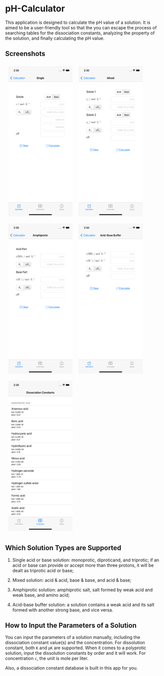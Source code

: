 # pH-Calculator

This application is designed to calculate the pH value of a solution. It is aimed to be a user-friendly tool so that the
you can escape the process of searching tables for the dissociation constants, analyzing the property of the solution,
and finally calculating the pH value.

## Screenshots

<div style="float:left;border:solid 1px 000;margin:10px;">
    <img src="https://github.com/mizu-bai/pH-Calculator/raw/master/README.assets/Simulator%20Screen%20Shot%20-%20iPhone%2011%20-%202021-03-30%20at%2014.30.07.png" alt="Single Solution Screenshot" title="Single Solution"  width="207" height="484">
</div>

<div style="float:left;border:solid 1px 000;margin:10px;">
    <img src="https://github.com/mizu-bai/pH-Calculator/raw/master/README.assets/Simulator%20Screen%20Shot%20-%20iPhone%2011%20-%202021-03-30%20at%2014.30.09.png" alt="Mixed Solution Screenshot" title="Mixed Solution" width="207" height="484">
</div>

<div style="float:left;border:solid 1px 000;margin:10px;">
    <img src="https://github.com/mizu-bai/pH-Calculator/raw/master/README.assets/Simulator%20Screen%20Shot%20-%20iPhone%2011%20-%202021-03-30%20at%2014.30.12.png" alt="Armphiprotic Solution Screenshot" title="Armphiprotic Solution" width="207" height="484">
</div>

<div style="float:left;border:solid 1px 000;margin:10px;">
    <img src="https://github.com/mizu-bai/pH-Calculator/raw/master/README.assets/Simulator%20Screen%20Shot%20-%20iPhone%2011%20-%202021-03-30%20at%2014.30.16.png" alt="Acid-Base Buffer Solution Screenshot" title="Acid-Base Buffer Solution" width="207" height="484">
</div>

<div style="float:left;border:solid 1px 000;margin:10px;">
    <img src="https://github.com/mizu-bai/pH-Calculator/raw/master/README.assets/Simulator%20Screen%20Shot%20-%20iPhone%2011%20-%202021-03-30%20at%2014.30.20.png" alt="Dissociation Constant" width="207" height="484">
</div>

<div style="float:none;clear:both;">
    <!--Blank-->
</div>

## Which Solution Types are Supported

1. Single acid or base solution: monoprotic, diproticand, and triprotic; if an acid or base can provide or accept more
   than three protons, it will be dealt as triprotic acid or base;

2. Mixed solution: acid & acid, base & base, and acid & base;

3. Amphiprotic solution: amphiprotic salt, salt formed by weak acid and weak base, and amino acid;

4. Acid-base buffer solution: a solution contains a weak acid and its salt formed with another strong base, and vice
   versa.

## How to Input the Parameters of a Solution

You can input the parameters of a solution manually, including the dissociation constant value(s) and the concentration.
For dissolution constant, both `K` and `pK` are supported. When it comes to a polyprotic solution, input the dissolution
constants by order and it will work. For concentration `c`, the unit is mole per liter.

Also, a dissociation constant database is built in this app for you.
